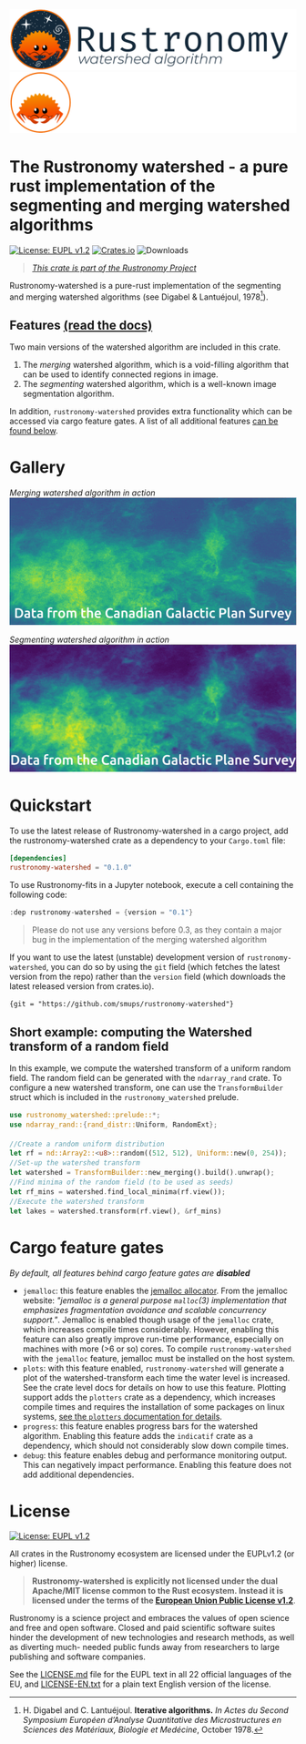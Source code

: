 ![](https://github.com/smups/rustronomy/blob/main/logos/Rustronomy-watershed_github_banner_dark.png?raw=true#gh-light-mode-only)
![](https://github.com/smups/rustronomy/blob/main/logos/Rustronomy-watershed_github_banner_light.png#gh-dark-mode-only)
# The Rustronomy watershed - a pure rust implementation of the segmenting and merging watershed algorithms
[![License: EUPL v1.2](https://img.shields.io/badge/License-EUPLv1.2-blue.svg)](https://joinup.ec.europa.eu/collection/eupl/eupl-text-eupl-12)
[![Crates.io](https://img.shields.io/crates/v/rustronomy-watershed)](https://crates.io/crates/rustronomy-watershed)
![Downloads](https://img.shields.io/crates/d/rustronomy-watershed)
>[_This crate is part of the Rustronomy Project_](https://github.com/smups/rustronomy)

Rustronomy-watershed is a pure-rust implementation of the segmenting and merging
watershed algorithms (see Digabel & Lantuéjoul, 1978[^1]).

## Features [(read the docs)](https://docs.rs/rustronomy-watershed/)
Two main versions of the watershed
algorithm are included in this crate.
1. The *merging* watershed algorithm, which is
a void-filling algorithm that can be used to identify connected regions in image.
2. The *segmenting* watershed algorithm, which is a well-known image segmentation algorithm.

In addition, `rustronomy-watershed` provides extra functionality which can be
accessed via cargo feature gates. A list of all additional features [can be found
below](#cargo-feature-gates).

# Gallery
*Merging watershed algorithm in action*
![](./gallery/CGPS_merge.gif)

*Segmenting watershed algorithm in action*
![](./gallery/CGPS_segment.gif)

# Quickstart
To use the latest release of Rustronomy-watershed in a cargo project, add the rustronomy-watershed crate as a dependency to your `Cargo.toml` file:
```toml
[dependencies]
rustronomy-watershed = "0.1.0"
```
To use Rustronomy-fits in a Jupyter notebook, execute a cell containing the following code:
```rust
:dep rustronomy-watershed = {version = "0.1"}
```

> Please do not use any versions before 0.3, as they contain a major bug in the implementation of the merging watershed algorithm

If you want to use the latest (unstable) development version of `rustronomy-watershed`, you can do so by using the `git` field (which fetches the latest version from the repo) rather than the `version` field (which downloads the latest released version from crates.io). 
```
{git = "https://github.com/smups/rustronomy-watershed"}
```
## Short example: computing the Watershed transform of a random field
In this example, we compute the watershed transform of a uniform random field.
The random field can be generated with the `ndarray_rand` crate. To configure a
new watershed transform, one can use the `TransformBuilder` struct which is
included in the `rustronomy_watershed` prelude.
```rust
use rustronomy_watershed::prelude::*;
use ndarray_rand::{rand_distr::Uniform, RandomExt};

//Create a random uniform distribution
let rf = nd::Array2::<u8>::random((512, 512), Uniform::new(0, 254));
//Set-up the watershed transform
let watershed = TransformBuilder::new_merging().build().unwrap();
//Find minima of the random field (to be used as seeds)
let rf_mins = watershed.find_local_minima(rf.view());
//Execute the watershed transform
let lakes = watershed.transform(rf.view(), &rf_mins)
```
# Cargo feature gates
*By default, all features behind cargo feature gates are **disabled***
- `jemalloc`: this feature enables the [jemalloc allocator](https://jemalloc.net).
From the jemalloc website: *"jemalloc is a general purpose `malloc`(3) implementation that emphasizes fragmentation avoidance and scalable concurrency support."*. Jemalloc
is enabled though usage of the `jemalloc` crate, which increases compile times considerably. However, enabling this feature can also greatly improve run-time performance, especially on machines with more (>6 or so) cores. To compile
`rustronomy-watershed` with the `jemalloc` feature, jemalloc must be installed
on the host system.
- `plots`: with this feature enabled, `rustronomy-watershed` will generate a plot
of the watershed-transform each time the water level is increased. See the crate
level docs for details on how to use this feature. Plotting support adds the
`plotters` crate as a dependency, which increases compile times and requires the
installation of some packages on linux systems, [see the `plotters` documentation
for details](https://docs.rs/plotters/).
- `progress`: this feature enables progress bars for the watershed algorithm.
Enabling this feature adds the `indicatif` crate as a dependency, which should not
considerably slow down compile times.
- `debug`: this feature enables debug and performance monitoring output. This
can negatively impact performance. Enabling this feature does not add additional
dependencies.


# License
[![License: EUPL v1.2](https://img.shields.io/badge/License-EUPLv1.2-blue.svg)](https://joinup.ec.europa.eu/collection/eupl/eupl-text-eupl-12)

All crates in the Rustronomy ecosystem are licensed under the EUPLv1.2 (or higher)
license.
>**Rustronomy-watershed is explicitly not licensed under the dual
Apache/MIT license common to the Rust ecosystem. Instead it is licensed under
the terms of the [European Union Public License v1.2](https://joinup.ec.europa.eu/collection/eupl/eupl-text-eupl-12)**.

Rustronomy is a science project and embraces the values of open science and free
and open software. Closed and paid scientific software suites hinder the
development of new technologies and research methods, as well as diverting much-
needed public funds away from researchers to large publishing and software
companies.

See the [LICENSE.md](../LICENSE.md) file for the EUPL text in all 22 official
languages of the EU, and [LICENSE-EN.txt](../LICENSE-EN.txt) for a plain text
English version of the license.

[^1]: H. Digabel and C. Lantuéjoul. **Iterative algorithms.** *In Actes du Second Symposium Européen d’Analyse Quantitative des Microstructures en Sciences des Matériaux, Biologie et Medécine*, October 1978.